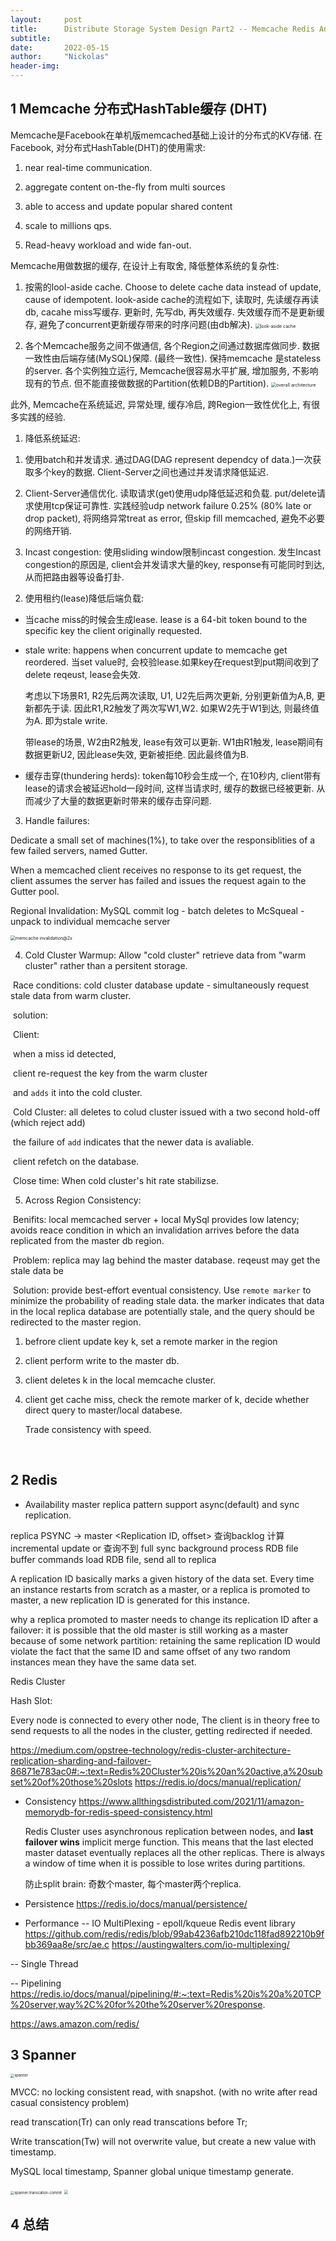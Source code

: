```yaml
---
layout:     post
title:      Distribute Storage System Design Part2 -- Memcache Redis And Spanner
subtitle:   
date:       2022-05-15
author:     "Nickolas"
header-img: 
---
```


## 1 Memcache 分布式HashTable缓存 (DHT)

Memcache是Facebook在单机版memcached基础上设计的分布式的KV存储.
在Facebook, 对分布式HashTable(DHT)的使用需求:

1) near real-time communication. 

2) aggregate content on-the-fly from multi sources   

3) able to access and update popular shared content   

4) scale to millions qps.   

5) Read-heavy workload and wide fan-out.

Memcache用做数据的缓存, 在设计上有取舍, 降低整体系统的复杂性:

1) 按需的lool-aside cache. Choose to delete cache data instead of update, cause of idempotent. 
   look-aside cache的流程如下, 读取时, 先读缓存再读db, cacahe miss写缓存. 更新时, 先写db, 再失效缓存. 失效缓存而不是更新缓存, 避免了concurrent更新缓存带来的时序问题(由db解决).
   <img src="http://nickolashu.github.io/img/look-aside cache.png" alt="look-aside cache" style="zoom:50%;" />

2) 各个Memcache服务之间不做通信, 各个Region之间通过数据库做同步. 数据一致性由后端存储(MySQL)保障. (最终一致性). 保持memcache 是stateless的server. 各个实例独立运行, Memcache很容易水平扩展, 增加服务, 不影响现有的节点. 但不能直接做数据的Partition(依赖DB的Partition).
   <img src="http://nickolashu.github.io/img/overall architecture.png" alt="overall architecture" style="zoom:50%;" />

此外, Memcache在系统延迟, 异常处理, 缓存冷启, 跨Region一致性优化上, 有很多实践的经验.

1. 降低系统延迟:

1) 使用batch和并发请求.  通过DAG(DAG represent dependcy of data.)一次获取多个key的数据. Client-Server之间也通过并发请求降低延迟.

2) Client-Server通信优化. 读取请求(get)使用udp降低延迟和负载. put/delete请求使用tcp保证可靠性.
实践经验udp network failure 0.25% (80% late or drop packet), 将网络异常treat as error, 但skip fill memcached, 避免不必要的网络开销.

3) Incast congestion: 使用sliding window限制incast congestion. 
发生Incast congestion的原因是, client会并发请求大量的key, response有可能同时到达, 从而把路由器等设备打卦.

2. 使用租约(lease)降低后端负载:

* 当cache miss的时候会生成lease. lease is a 64-bit token bound to the specific key the client originally requested. 

* stale write: happens when concurrent update to memcache get reordered. 当set value时, 会校验lease.如果key在request到put期间收到了delete reqeust, lease会失效.  

  考虑以下场景R1, R2先后两次读取, U1, U2先后两次更新, 分别更新值为A,B, 更新都先于读. 因此R1,R2触发了两次写W1,W2. 如果W2先于W1到达, 则最终值为A. 即为stale write.

  带lease的场景, W2由R2触发, lease有效可以更新. W1由R1触发, lease期间有数据更新U2, 因此lease失效, 更新被拒绝. 因此最终值为B.

* 缓存击穿(thundering herds):  token每10秒会生成一个, 在10秒内, client带有lease的请求会被延迟hold一段时间, 这样当请求时, 缓存的数据已经被更新. 从而减少了大量的数据更新时带来的缓存击穿问题.

3. Handle failures:

Dedicate a small set of machines(1%), to take over the responsiblities of a few failed servers, named Gutter.

When a memcached client receives no response to its get request, the client assumes the server has failed and issues the request again to the Gutter pool.

Regional Invalidation: MySQL commit log - batch deletes to McSqueal - unpack to individual memcache server

<img src="http://nickolashu.github.io/img/memcache invalidation@2x.png" alt="memcache invalidation@2x" style="zoom:50%;" />

4. Cold Cluster Warmup: Allow "cold cluster" retrieve data from "warm cluster" rather than a persitent storage.

​	Race conditions: cold cluster database update - simultaneously request stale data from warm cluster.

​		solution: 

​				Client:

​					when a miss id detected, 

​					client re-request the key from the warm cluster 

​					and `adds` it into the cold cluster.

​					Cold Cluster: all deletes to colud cluster issued with a two second hold-off (which reject add)

​					the failure of `add` indicates that the newer data is avaliable.

​					client refetch on the database.

​	Close time: When cold cluster's hit rate stabilizse.

5. Across Region Consistency: 

​	Benifits: local memcached server + local MySql provides low latency; avoids reace condition in which an invalidation arrives before the data replicated from the master db region.

​	Problem: replica may lag behind the master database. reqeust may get the stale data be

​	Solution: provide best-effort eventual consistency. Use `remote marker` to minimize the probability of reading stale data. the marker indicates that data in the local replica database are potentially stale, and the query should be redirected to the master region.

  1) befrore client update key k, set a remote marker in the region

  2) client perform write to the master db.

  3) client deletes k in the local memcache cluster.

  4) client get cache miss, check the remote marker of k, decide whether direct query to master/local databese.

     Trade consistency with speed.

​	

## 2 Redis

- Availability
  master replica pattern
  support async(default) and sync replication.

replica PSYNC -> master <Replication ID, offset>
   查询backlog
   计算incremental update
   or 查询不到 full sync
      background process RDB file
      buffer commands
      load RDB file, send all to replica

A replication ID basically marks a given history of the data set. Every time an instance restarts from scratch as a master, or a replica is promoted to master, a new replication ID is generated for this instance.

why a replica promoted to master needs to change its replication ID after a failover: it is possible that the old master is still working as a master because of some network partition: retaining the same replication ID would violate the fact that the same ID and same offset of any two random instances mean they have the same data set.



Redis Cluster 

Hash Slot: 

Every node is connected to every other node, The client is in theory free to send requests to all the nodes in the cluster, getting redirected if needed.

https://medium.com/opstree-technology/redis-cluster-architecture-replication-sharding-and-failover-86871e783ac0#:~:text=Redis%20Cluster%20is%20an%20active,a%20subset%20of%20those%20slots
https://redis.io/docs/manual/replication/

- Consistency
  https://www.allthingsdistributed.com/2021/11/amazon-memorydb-for-redis-speed-consistency.html

  Redis Cluster uses asynchronous replication between nodes, and **last failover wins** implicit merge function. This means that the last elected master dataset eventually replaces all the other replicas. There is always a window of time when it is possible to lose writes during partitions. 

  防止split brain: 奇数个master, 每个master两个replica.

- Persistence
  https://redis.io/docs/manual/persistence/

- Performance
  -- IO MultiPlexing - epoll/kqueue
  Redis event library https://github.com/redis/redis/blob/99ab4236afb210dc118fad892210b9fbb369aa8e/src/ae.c
  https://austingwalters.com/io-multiplexing/

-- Single Thread

-- Pipelining
https://redis.io/docs/manual/pipelining/#:~:text=Redis%20is%20a%20TCP%20server,way%2C%20for%20the%20server%20response.

https://aws.amazon.com/redis/



## 3 Spanner

<img src="http://nickolashu.github.io/img/spanner.png" alt="spanner" style="zoom:40%;" />

MVCC: no locking consistent read, with snapshot. (with no write after read casual consistency problem)

read transcation(Tr) can only read transcations before Tr;

Write transcation(Tw) will not overwrite value, but create a new value with timestamp.

MySQL local timestamp, Spanner global unique timestamp generate.

<img src="http://nickolashu.github.io/img/spanner-transcation-commit.png" alt="spanner-transcation-commit" style="zoom:40%;" />



<img src="http://nickolashu.github.io/img/spanner-true-time.png" style="zoom:40%;" />



## 4 总结

